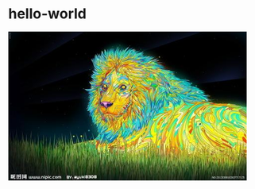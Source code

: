 # hello-world

![image](https://github.com/1968c/hello-world/blob/master/u%3D371772476%2C1548437417%26fm%3D27%26gp%3D0.jpg)
